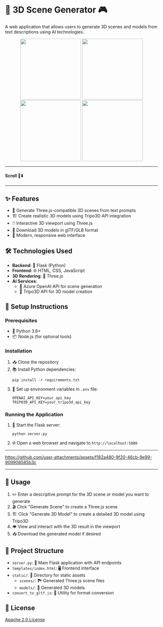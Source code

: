 # 🌟 3D Scene Generator 🎮
A web application that allows users to generate 3D scenes and models from text descriptions using AI technologies.
<p align="center">
  <img src="https://github.com/user-attachments/assets/a09ecc96-4a60-4fe3-b1c7-614531fb2861" width="200"/>
  <img src="https://github.com/user-attachments/assets/28a5ef55-ad95-48d9-a0a4-24d9ee69411f" width="200"/>
  <img src="https://github.com/user-attachments/assets/245b76bd-bee4-4bed-b9e9-6e593d76bd0b" width="200"/>
  <img src="https://github.com/user-attachments/assets/f8d1bf1c-b775-408d-9819-f21168360038" width="200"/>
</p>

---
#### Scroll 📜⬇️
---

## ✨ Features 
- 🔮 Generate Three.js-compatible 3D scenes from text prompts
- 🏗️ Create realistic 3D models using Tripo3D API integration
- 🖱️ Interactive 3D viewport using Three.js
- 💾 Download 3D models in glTF/GLB format
- 📱 Modern, responsive web interface

## 🛠️ Technologies Used
- **Backend**: 🐍 Flask (Python)
- **Frontend**: 🌐 HTML, CSS, JavaScript
- **3D Rendering**: 🧊 Three.js
- **AI Services**:
  - 🧠 Azure OpenAI API for scene generation
  - 🔨 Tripo3D API for 3D model creation

## 🚀 Setup Instructions
### Prerequisites
- 🐍 Python 3.6+
- 📦 Node.js (for optional tools)

### Installation
1. 📥 Clone the repository
2. 📚 Install Python dependencies:
   ```
   pip install -r requirements.txt
   ```
3. 🔑 Set up environment variables in `.env` file:
   ```
   OPENAI_API_KEY=your_api_key
   TRIPO3D_API_KEY=your_tripo3d_api_key
   ```

### Running the Application
1. 🚀 Start the Flask server:
   ```
   python server.py
   ```
2. 🌐 Open a web browser and navigate to `http://localhost:5000`

---
https://github.com/user-attachments/assets/f182a480-9f20-46cb-9e99-909908585b3c

---

## 📝 Usage
1. ✏️ Enter a descriptive prompt for the 3D scene or model you want to generate
2. 🎬 Click "Generate Scene" to create a Three.js scene
3. 🏗️ Click "Generate 3D Model" to create a detailed 3D model using Tripo3D
4. 👁️ View and interact with the 3D result in the viewport
5. 📥 Download the generated model if desired

## 📁 Project Structure
- `server.py`: 🧠 Main Flask application with API endpoints
- `templates/index.html`: 🖥️ Frontend interface
- `static/`: 📂 Directory for static assets
  - `scenes/`: 🏞️ Generated Three.js scene files
  - `models/`: 🧩 Generated 3D models
- `convert_to_gltf.js`: 🔄 Utility for format conversion

## 📜 License
[Apache 2.0 License](LICENSE)
